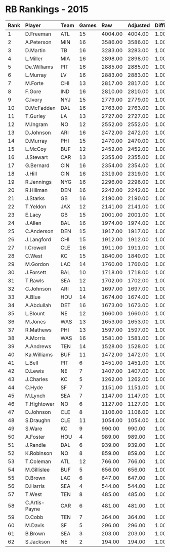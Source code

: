 # RB Rankings - 2015

| Rank | Player        | Team | Games | Raw     | Adjusted | Difficulty | Avg/Game | Typical | Consistency | Trend    |
| :----| :-------------| :----| :-----| :-------| :--------| :----------| :--------| :-------| :-----------| :--------|
| 1    | D.Freeman     | ATL  | 15    | 4004.00 | 4004.00  | 1.000      | 266.93   | 295.00  | 10/0/5      | +98.5%   |
| 2    | A.Peterson    | MIN  | 16    | 3586.00 | 3586.00  | 1.000      | 224.12   | 236.50  | 9/1/6       | +94.2%   |
| 3    | D.Martin      | TB   | 16    | 3283.00 | 3283.00  | 1.000      | 205.19   | 209.50  | 9/1/6       | +91.6%   |
| 4    | L.Miller      | MIA  | 16    | 2898.00 | 2898.00  | 1.000      | 181.12   | 184.50  | 9/1/6       | +154.7%  |
| 5    | De.Williams   | PIT  | 16    | 2885.00 | 2885.00  | 1.000      | 180.31   | 172.00  | 7/0/9       | +415.1%  |
| 6    | L.Murray      | LV   | 16    | 2883.00 | 2883.00  | 1.000      | 180.19   | 180.00  | 9/0/7       | +61.9%   |
| 7    | M.Forte       | CHI  | 13    | 2817.00 | 2817.00  | 1.000      | 216.69   | 210.00  | 6/0/7       | +87.1%   |
| 8    | F.Gore        | IND  | 16    | 2810.00 | 2810.00  | 1.000      | 175.62   | 176.00  | 8/1/7       | +71.2%   |
| 9    | C.Ivory       | NYJ  | 15    | 2779.00 | 2779.00  | 1.000      | 185.27   | 184.50  | 7/2/6       | +118.0%  |
| 10   | D.McFadden    | DAL  | 16    | 2763.00 | 2763.00  | 1.000      | 172.69   | 190.50  | 9/2/5       | +100.7%  |
| 11   | T.Gurley      | LA   | 13    | 2727.00 | 2727.00  | 1.000      | 209.77   | 230.50  | 7/1/5       | +110.5%  |
| 12   | M.Ingram      | NO   | 12    | 2552.00 | 2552.00  | 1.000      | 212.67   | 222.00  | 5/2/5       | INACTIVE |
| 13   | D.Johnson     | ARI  | 16    | 2472.00 | 2472.00  | 1.000      | 154.50   | 168.00  | 11/0/5      | +200.6%  |
| 14   | D.Murray      | PHI  | 15    | 2470.00 | 2470.00  | 1.000      | 164.67   | 174.50  | 9/1/5       | +163.4%  |
| 15   | L.McCoy       | BUF  | 12    | 2452.00 | 2452.00  | 1.000      | 204.33   | 212.50  | 6/2/4       | +61.1%   |
| 16   | J.Stewart     | CAR  | 13    | 2355.00 | 2355.00  | 1.000      | 181.15   | 180.50  | 4/3/6       | INACTIVE |
| 17   | G.Bernard     | CIN  | 16    | 2354.00 | 2354.00  | 1.000      | 147.12   | 150.00  | 8/1/7       | +80.6%   |
| 18   | J.Hill        | CIN  | 16    | 2319.00 | 2319.00  | 1.000      | 144.94   | 149.50  | 8/0/8       | +124.3%  |
| 19   | R.Jennings    | NYG  | 16    | 2296.00 | 2296.00  | 1.000      | 143.50   | 144.00  | 7/3/6       | +123.8%  |
| 20   | R.Hillman     | DEN  | 16    | 2242.00 | 2242.00  | 1.000      | 140.12   | 146.00  | 7/1/8       | +134.1%  |
| 21   | J.Starks      | GB   | 16    | 2190.00 | 2190.00  | 1.000      | 136.88   | 149.00  | 9/2/5       | +201.1%  |
| 22   | T.Yeldon      | JAX  | 12    | 2141.00 | 2141.00  | 1.000      | 178.42   | 180.00  | 5/2/5       | INACTIVE |
| 23   | E.Lacy        | GB   | 15    | 2001.00 | 2001.00  | 1.000      | 133.40   | 121.00  | 7/0/8       | +285.7%  |
| 24   | J.Allen       | BAL  | 16    | 1974.00 | 1974.00  | 1.000      | 123.38   | 133.50  | 10/0/6      | +384.0%  |
| 25   | C.Anderson    | DEN  | 15    | 1917.00 | 1917.00  | 1.000      | 127.80   | 122.50  | 8/0/7       | +177.9%  |
| 26   | J.Langford    | CHI  | 15    | 1912.00 | 1912.00  | 1.000      | 127.47   | 94.00   | 6/0/9       | +287.8%  |
| 27   | I.Crowell     | CLE  | 16    | 1911.00 | 1911.00  | 1.000      | 119.44   | 128.00  | 10/1/5      | +178.4%  |
| 28   | C.West        | KC   | 15    | 1840.00 | 1840.00  | 1.000      | 122.67   | 129.00  | 11/0/4      | +369.6%  |
| 29   | M.Gordon      | LAC  | 14    | 1760.00 | 1760.00  | 1.000      | 125.71   | 130.00  | 8/0/6       | +84.8%   |
| 30   | J.Forsett     | BAL  | 10    | 1718.00 | 1718.00  | 1.000      | 171.80   | 184.00  | 7/0/3       | INACTIVE |
| 31   | T.Rawls       | SEA  | 12    | 1702.00 | 1702.00  | 1.000      | 141.83   | 144.00  | 7/0/5       | INACTIVE |
| 32   | C.Johnson     | ARI  | 11    | 1697.00 | 1697.00  | 1.000      | 154.27   | 150.00  | 7/0/4       | INACTIVE |
| 33   | A.Blue        | HOU  | 14    | 1674.00 | 1674.00  | 1.000      | 119.57   | 107.00  | 7/1/6       | +286.6%  |
| 34   | A.Abdullah    | DET  | 16    | 1673.00 | 1673.00  | 1.000      | 104.56   | 107.00  | 8/1/7       | +130.6%  |
| 35   | L.Blount      | NE   | 12    | 1660.00 | 1660.00  | 1.000      | 138.33   | 173.00  | 8/0/4       | INACTIVE |
| 36   | M.Jones       | WAS  | 13    | 1653.00 | 1653.00  | 1.000      | 127.15   | 102.50  | 5/2/6       | +187.1%  |
| 37   | R.Mathews     | PHI  | 13    | 1597.00 | 1597.00  | 1.000      | 122.85   | 118.50  | 7/1/5       | +180.3%  |
| 38   | A.Morris      | WAS  | 16    | 1581.00 | 1581.00  | 1.000      | 98.81    | 97.00   | 7/0/9       | +253.0%  |
| 39   | A.Andrews     | TEN  | 14    | 1528.00 | 1528.00  | 1.000      | 109.14   | 102.00  | 7/0/7       | +222.1%  |
| 40   | Ka.Williams   | BUF  | 11    | 1472.00 | 1472.00  | 1.000      | 133.82   | 133.00  | 4/3/4       | +170.2%  |
| 41   | L.Bell        | PIT  | 6     | 1451.00 | 1451.00  | 1.000      | 241.83   | 239.50  | 2/1/3       | INACTIVE |
| 42   | D.Lewis       | NE   | 7     | 1407.00 | 1407.00  | 1.000      | 201.00   | 185.00  | 2/0/5       | INACTIVE |
| 43   | J.Charles     | KC   | 5     | 1262.00 | 1262.00  | 1.000      | 252.40   | 265.50  | 2/1/2       | INACTIVE |
| 44   | C.Hyde        | SF   | 7     | 1151.00 | 1151.00  | 1.000      | 164.43   | 153.00  | 5/0/2       | INACTIVE |
| 45   | M.Lynch       | SEA  | 7     | 1147.00 | 1147.00  | 1.000      | 163.86   | 178.50  | 4/1/2       | INACTIVE |
| 46   | T.Hightower   | NO   | 6     | 1127.00 | 1127.00  | 1.000      | 187.83   | 169.50  | 3/0/3       | +261.9%  |
| 47   | D.Johnson     | CLE  | 8     | 1106.00 | 1106.00  | 1.000      | 138.25   | 140.50  | 5/0/3       | INACTIVE |
| 48   | S.Draughn     | CLE  | 11    | 1054.00 | 1054.00  | 1.000      | 95.82    | 100.50  | 6/0/5       | +1907.9% |
| 49   | S.Ware        | KC   | 9     | 990.00  | 990.00   | 1.000      | 110.00   | 102.00  | 5/0/4       | +469.2%  |
| 50   | A.Foster      | HOU  | 4     | 989.00  | 989.00   | 1.000      | 247.25   | 307.00  | 3/0/1       | INACTIVE |
| 51   | J.Randle      | DAL  | 6     | 939.00  | 939.00   | 1.000      | 156.50   | 148.50  | 3/0/3       | INACTIVE |
| 52   | K.Robinson    | NO   | 8     | 859.00  | 859.00   | 1.000      | 107.38   | 117.50  | 4/2/2       | INACTIVE |
| 53   | T.Coleman     | ATL  | 12    | 766.00  | 766.00   | 1.000      | 63.83    | 69.50   | 8/0/4       | +347.1%  |
| 54   | M.Gillislee   | BUF  | 5     | 656.00  | 656.00   | 1.000      | 131.20   | 133.50  | 3/0/2       | N/A      |
| 55   | D.Brown       | LAC  | 6     | 647.00  | 647.00   | 1.000      | 107.83   | 98.50   | 3/0/3       | +317.6%  |
| 56   | D.Harris      | SEA  | 4     | 544.00  | 544.00   | 1.000      | 136.00   | 198.50  | 3/0/1       | N/A      |
| 57   | T.West        | TEN  | 8     | 485.00  | 485.00   | 1.000      | 60.62    | 68.50   | 4/1/3       | +105.0%  |
| 58   | C.Artis-Payne | CAR  | 6     | 481.00  | 481.00   | 1.000      | 80.17    | 86.00   | 3/1/2       | +517.9%  |
| 59   | D.Cobb        | TEN  | 7     | 364.00  | 364.00   | 1.000      | 52.00    | 44.00   | 4/0/3       | +583.3%  |
| 60   | M.Davis       | SF   | 5     | 296.00  | 296.00   | 1.000      | 59.20    | 61.00   | 2/0/3       | N/A      |
| 61   | B.Brown       | SEA  | 3     | 203.00  | 203.00   | 1.000      | 67.67    | 67.67   | 1/0/2       | N/A      |
| 62   | S.Jackson     | NE   | 2     | 194.00  | 194.00   | 1.000      | 97.00    | 97.00   | 1/0/1       | N/A      |


